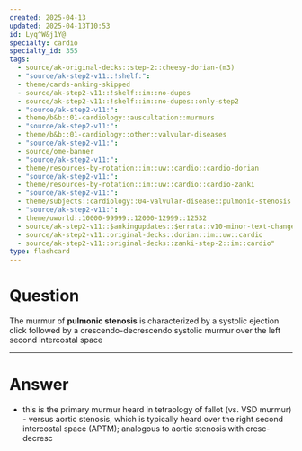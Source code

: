 ```yaml
---
created: 2025-04-13
updated: 2025-04-13T10:53
id: Lyq^W&j1Y@
specialty: cardio
specialty_id: 355
tags:
  - source/ak-original-decks::step-2::cheesy-dorian-(m3)
  - "source/ak-step2-v11::!shelf:": 
  - theme/cards-anking-skipped
  - source/ak-step2-v11::!shelf::im::no-dupes
  - source/ak-step2-v11::!shelf::im::no-dupes::only-step2
  - "source/ak-step2-v11:": 
  - theme/b&b::01-cardiology::auscultation::murmurs
  - "source/ak-step2-v11:": 
  - theme/b&b::01-cardiology::other::valvular-diseases
  - "source/ak-step2-v11:": 
  - source/ome-banner
  - "source/ak-step2-v11:": 
  - theme/resources-by-rotation::im::uw::cardio::cardio-dorian
  - "source/ak-step2-v11:": 
  - theme/resources-by-rotation::im::uw::cardio::cardio-zanki
  - "source/ak-step2-v11:": 
  - theme/subjects::cardiology::04-valvular-disease::pulmonic-stenosis
  - "source/ak-step2-v11:": 
  - theme/uworld::10000-99999::12000-12999::12532
  - source/ak-step2-v11::$ankingupdates::$errata::v10-minor-text-changes
  - source/ak-step2-v11::original-decks::dorian::im::uw::cardio
  - source/ak-step2-v11::original-decks::zanki-step-2::im::cardio"
type: flashcard
---
```


# Question
The murmur of **pulmonic stenosis** is characterized by a systolic ejection click followed by a crescendo-decrescendo systolic murmur over the left second intercostal space

---

# Answer
- this is the primary murmur heard in tetraology of fallot (vs. VSD murmur) - versus aortic stenosis, which is typically heard over the right second intercostal space (APTM); analogous to aortic stenosis with cresc-decresc